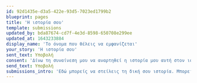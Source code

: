 ```yaml
---
id: 92d1435e-d3a5-422e-93d5-7023ed1799b2
blueprint: pages
title: 'Η ιστορία σου'
template: submissions
updated_by: bda87674-cd7f-4e3d-8598-650708e299ee
updated_at: 1643233884
display_name: 'Το όνομα που θέλεις να εμφανίζεται'
your_story: 'Η ιστορία σου'
sent_text: Υποβολή
consent: 'Δίνω τη συναίνεση μου να αναρτηθεί η ιστορία μου αυτή στον ιστότοπο whywefight.gr. Καταλαβαίνω ότι διατηρώ το δικαίωμα μου να αφαιρεθεί οπότε θέλω στέλνοντας απλά ένα μήνυμα στους διαχειριστές του ιστοτόπου.'
send_text: Υποβολή
submissions_intro: 'Εδώ μπορείς να στείλεις τη δική σου ιστορία. Μπορείς να βάλεις όποιο όνομα θέλεις και χωρίς να δώσεις στοιχεία επαφής όπως την ηλεκτρονική σου διεύθυνση. Θέλουμε μόνο την ιστορία σου, να μπει δίπλα στις υπόλοιπες, για να καταγραφεί κι ένας ακόμα λόγος why we fight.'
---
```

